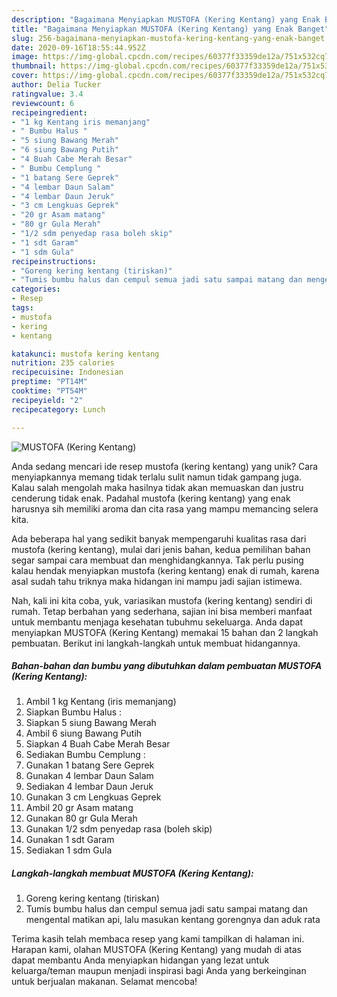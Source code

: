 ```yaml
---
description: "Bagaimana Menyiapkan MUSTOFA (Kering Kentang) yang Enak Banget"
title: "Bagaimana Menyiapkan MUSTOFA (Kering Kentang) yang Enak Banget"
slug: 256-bagaimana-menyiapkan-mustofa-kering-kentang-yang-enak-banget
date: 2020-09-16T18:55:44.952Z
image: https://img-global.cpcdn.com/recipes/60377f33359de12a/751x532cq70/mustofa-kering-kentang-foto-resep-utama.jpg
thumbnail: https://img-global.cpcdn.com/recipes/60377f33359de12a/751x532cq70/mustofa-kering-kentang-foto-resep-utama.jpg
cover: https://img-global.cpcdn.com/recipes/60377f33359de12a/751x532cq70/mustofa-kering-kentang-foto-resep-utama.jpg
author: Delia Tucker
ratingvalue: 3.4
reviewcount: 6
recipeingredient:
- "1 kg Kentang iris memanjang"
- " Bumbu Halus "
- "5 siung Bawang Merah"
- "6 siung Bawang Putih"
- "4 Buah Cabe Merah Besar"
- " Bumbu Cemplung "
- "1 batang Sere Geprek"
- "4 lembar Daun Salam"
- "4 lembar Daun Jeruk"
- "3 cm Lengkuas Geprek"
- "20 gr Asam matang"
- "80 gr Gula Merah"
- "1/2 sdm penyedap rasa boleh skip"
- "1 sdt Garam"
- "1 sdm Gula"
recipeinstructions:
- "Goreng kering kentang (tiriskan)"
- "Tumis bumbu halus dan cempul semua jadi satu sampai matang dan mengental matikan api, lalu masukan kentang gorengnya dan aduk rata"
categories:
- Resep
tags:
- mustofa
- kering
- kentang

katakunci: mustofa kering kentang 
nutrition: 235 calories
recipecuisine: Indonesian
preptime: "PT14M"
cooktime: "PT54M"
recipeyield: "2"
recipecategory: Lunch

---
```



![MUSTOFA (Kering Kentang)](https://img-global.cpcdn.com/recipes/60377f33359de12a/751x532cq70/mustofa-kering-kentang-foto-resep-utama.jpg)

Anda sedang mencari ide resep mustofa (kering kentang) yang unik? Cara menyiapkannya memang tidak terlalu sulit namun tidak gampang juga. Kalau salah mengolah maka hasilnya tidak akan memuaskan dan justru cenderung tidak enak. Padahal mustofa (kering kentang) yang enak harusnya sih memiliki aroma dan cita rasa yang mampu memancing selera kita.



Ada beberapa hal yang sedikit banyak mempengaruhi kualitas rasa dari mustofa (kering kentang), mulai dari jenis bahan, kedua pemilihan bahan segar sampai cara membuat dan menghidangkannya. Tak perlu pusing kalau hendak menyiapkan mustofa (kering kentang) enak di rumah, karena asal sudah tahu triknya maka hidangan ini mampu jadi sajian istimewa.


Nah, kali ini kita coba, yuk, variasikan mustofa (kering kentang) sendiri di rumah. Tetap berbahan yang sederhana, sajian ini bisa memberi manfaat untuk membantu menjaga kesehatan tubuhmu sekeluarga. Anda dapat menyiapkan MUSTOFA (Kering Kentang) memakai 15 bahan dan 2 langkah pembuatan. Berikut ini langkah-langkah untuk membuat hidangannya.

<!--inarticleads1-->

##### Bahan-bahan dan bumbu yang dibutuhkan dalam pembuatan MUSTOFA (Kering Kentang):

1. Ambil 1 kg Kentang (iris memanjang)
1. Siapkan  Bumbu Halus :
1. Siapkan 5 siung Bawang Merah
1. Ambil 6 siung Bawang Putih
1. Siapkan 4 Buah Cabe Merah Besar
1. Sediakan  Bumbu Cemplung :
1. Gunakan 1 batang Sere Geprek
1. Gunakan 4 lembar Daun Salam
1. Sediakan 4 lembar Daun Jeruk
1. Gunakan 3 cm Lengkuas Geprek
1. Ambil 20 gr Asam matang
1. Gunakan 80 gr Gula Merah
1. Gunakan 1/2 sdm penyedap rasa (boleh skip)
1. Gunakan 1 sdt Garam
1. Sediakan 1 sdm Gula




<!--inarticleads2-->

##### Langkah-langkah membuat MUSTOFA (Kering Kentang):

1. Goreng kering kentang (tiriskan)
1. Tumis bumbu halus dan cempul semua jadi satu sampai matang dan mengental matikan api, lalu masukan kentang gorengnya dan aduk rata




Terima kasih telah membaca resep yang kami tampilkan di halaman ini. Harapan kami, olahan MUSTOFA (Kering Kentang) yang mudah di atas dapat membantu Anda menyiapkan hidangan yang lezat untuk keluarga/teman maupun menjadi inspirasi bagi Anda yang berkeinginan untuk berjualan makanan. Selamat mencoba!
